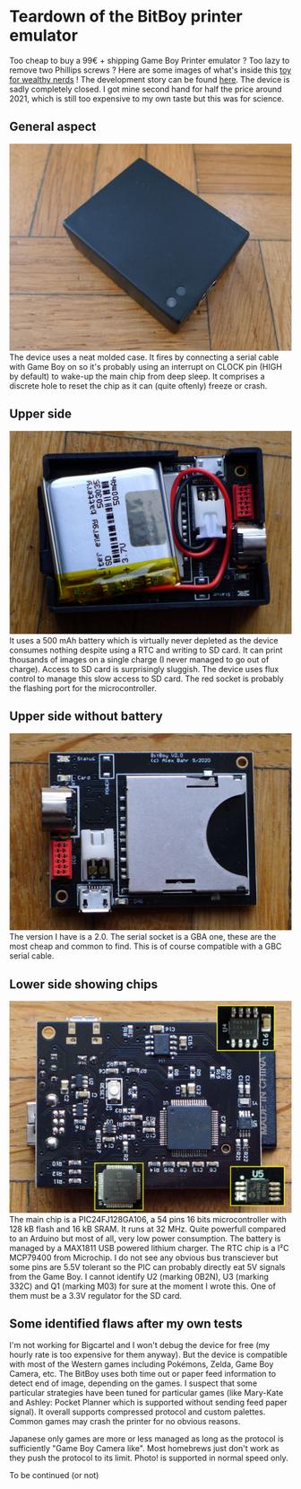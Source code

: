 # Teardown of the BitBoy printer emulator

Too cheap to buy a 99€ + shipping Game Boy Printer emulator ? Too lazy to remove two Phillips screws ? Here are some images of what's inside this [toy for wealthy nerds](https://gameboyphoto.bigcartel.com/) ! The development story can be found [here](/Datasheets/BitBoy_Project_Development_Brief_V2.0.pdf). The device is sadly completely closed. I got mine second hand for half the price around 2021, which is still too expensive to my own taste but this was for science.

## General aspect
![](/Images/BitBoy_1.png)
The device uses a neat molded case. It fires by connecting a serial cable with Game Boy on so it's probably using an interrupt on CLOCK pin (HIGH by default) to wake-up the main chip from deep sleep. It comprises a discrete hole to reset the chip as it can (quite oftenly) freeze or crash.

## Upper side
![](/Images/BitBoy_2.png)
It uses a 500 mAh battery which is virtually never depleted as the device consumes nothing despite using a RTC and writing to SD card. It can print thousands of images on a single charge (I never managed to go out of charge). Access to SD card is surprisingly sluggish. The device uses flux control to manage this slow access to SD card. The red socket is probably the flashing port for the microcontroller.

## Upper side without battery
![](/Images/BitBoy_3.png)
The version I have is a 2.0. The serial socket is a GBA one, these are the most cheap and common to find. This is of course compatible with a GBC serial cable.

## Lower side showing chips
![](/Images/BitBoy_4.png)
The main chip is a PIC24FJ128GA106, a 54 pins 16 bits microcontroller with 128 kB flash and 16 kB SRAM. It runs at 32 MHz. Quite powerfull compared to an Arduino but most of all, very low power consumption. The battery is managed by a MAX1811 USB powered lithium charger. The RTC chip is a I²C MCP79400 from Microchip. I do not see any obvious bus transciever but some pins are 5.5V tolerant so the PIC can probably directly eat 5V signals from the Game Boy. I cannot identify U2 (marking 0B2N), U3 (marking 332C) and Q1 (marking M03) for sure at the moment I wrote this. One of them must be a 3.3V regulator for the SD card.

## Some identified flaws after my own tests

I'm not working for Bigcartel and I won't debug the device for free (my hourly rate is too expensive for them anyway). But the device is compatible with most of the Western games including Pokémons, Zelda, Game Boy Camera, etc. The BitBoy uses both time out or paper feed information to detect end of image, depending on the games. I suspect that some particular strategies have been tuned for particular games (like Mary-Kate and Ashley: Pocket Planner which is supported without sending feed paper signal). It overall supports compressed protocol and custom palettes. Common games may crash the printer for no obvious reasons.

Japanese only games are more or less managed as long as the protocol is sufficiently "Game Boy Camera like". Most homebrews just don't work as they push the protocol to its limit. Photo! is supported in normal speed only.

To be continued (or not)
